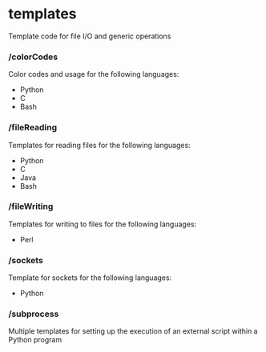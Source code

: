 # templates

Template code for file I/O and generic operations

### /colorCodes
Color codes and usage for the following languages:

* Python
* C
* Bash

### /fileReading
Templates for reading files for the following languages:

* Python
* C
* Java
* Bash

### /fileWriting
Templates for writing to files for the following languages:

* Perl

### /sockets
Template for sockets for the following languages:

* Python

### /subprocess
Multiple templates for setting up the execution of an external script within a Python program 
